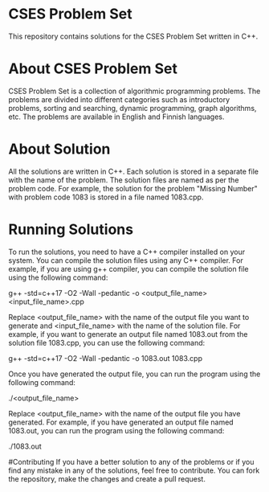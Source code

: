 # CSES Problem Set 
This repository contains solutions for the CSES Problem Set written in C++.
# About CSES Problem Set 
CSES Problem Set is a collection of algorithmic programming problems. The problems are divided into different categories such as introductory problems, sorting and searching, dynamic programming, graph algorithms, etc. The problems are available in English and Finnish languages.
# About Solution 
All the solutions are written in C++. Each solution is stored in a separate file with the name of the problem. The solution files are named as per the problem code. For example, the solution for the problem "Missing Number" with problem code 1083 is stored in a file named 1083.cpp.
# Running Solutions 
To run the solutions, you need to have a C++ compiler installed on your system. You can compile the solution files using any C++ compiler. For example, if you are using g++ compiler, you can compile the solution file using the following command:

g++ -std=c++17 -O2 -Wall -pedantic -o <output_file_name> <input_file_name>.cpp

Replace <output_file_name> with the name of the output file you want to generate and <input_file_name> with the name of the solution file. For example, if you want to generate an output file named 1083.out from the solution file 1083.cpp, you can use the following command:

g++ -std=c++17 -O2 -Wall -pedantic -o 1083.out 1083.cpp

Once you have generated the output file, you can run the program using the following command:

./<output_file_name>

Replace <output_file_name> with the name of the output file you have generated. For example, if you have generated an output file named 1083.out, you can run the program using the following command:

./1083.out

#Contributing 
If you have a better solution to any of the problems or if you find any mistake in any of the solutions, feel free to contribute. You can fork the repository, make the changes and create a pull request.


